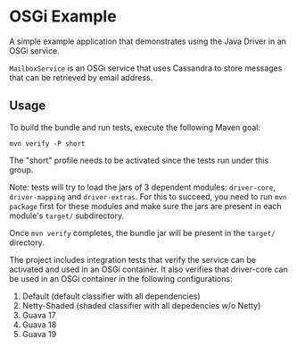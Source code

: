 # OSGi Example

A simple example application that demonstrates using the Java Driver in
an OSGi service.

`MailboxService` is an OSGi service that uses Cassandra to
store messages that can be retrieved by email address.

## Usage

To build the bundle and run tests, execute the following Maven goal:

    mvn verify -P short

The "short" profile needs to be activated since the tests run under
this group.

Note: tests will try to load the jars of 3 dependent modules:
`driver-core`, `driver-mapping` and `driver-extras`. 
For this to succeed, you need to run `mvn package` 
first for these modules and make sure the jars are present
in each module's `target/` subdirectory.

Once `mvn verify` completes, the bundle jar will be present in the `target/` directory.

The project includes integration tests that verify the service can
be activated and used in an OSGi container.  It also verifies that
driver-core can be used in an OSGi container in the following
configurations:

1. Default (default classifier with all dependencies)
2. Netty-Shaded (shaded classifier with all depedencies w/o Netty)
5. Guava 17
6. Guava 18
7. Guava 19
